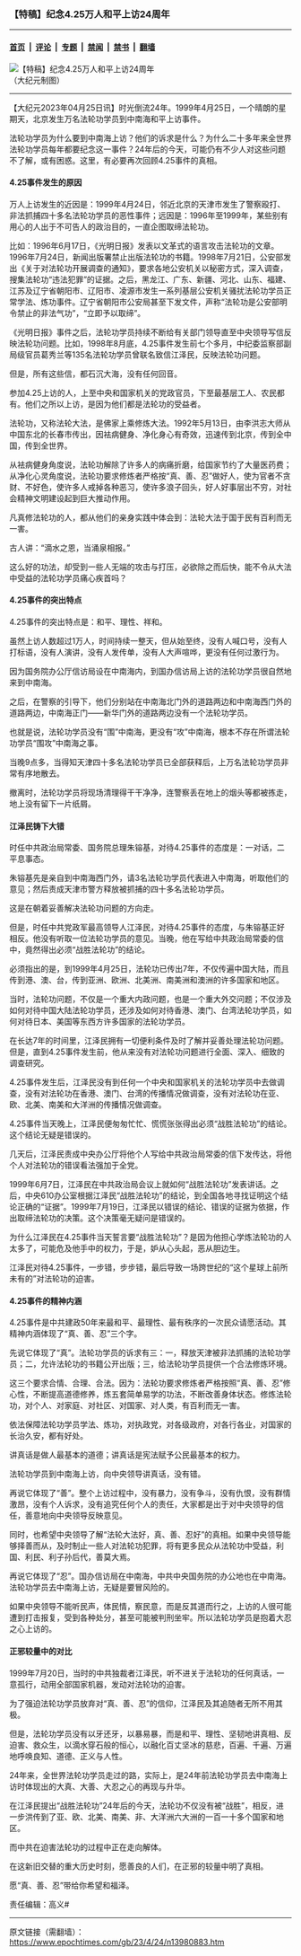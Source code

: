 ### 【特稿】纪念4.25万人和平上访24周年

---

#### [首页](../../../..?n13980883) &nbsp;|&nbsp; [评论](../../../../../epoch-comment?n13980883) &nbsp;|&nbsp; [专题](../../../../../epoch-special?n13980883) &nbsp;|&nbsp; [禁闻](../../../../../epoch-news?n13980883) &nbsp;|&nbsp; [禁书](../../../../../books?n13980883) &nbsp;|&nbsp; [翻墙](https://github.com/gfw-breaker/nogfw/blob/master/README.md?n13980883)


<div><img alt="【特稿】纪念4.25万人和平上访24周年" class="attachment-djy_600_400 size-djy_600_400 wp-post-image" src="https://i.epochtimes.com/assets/uploads/2020/12/98c9fe705864469ebf20d67d4c091e83-600x400.jpg"/>
<div class="caption">
 （大纪元制图）
</div></div><hr/><div class="post_content" id="artbody" itemprop="articleBody">
 <!-- article content begin -->
 <p>
  【大纪元2023年04月25日讯】时光倒流24年。1999年4月25日，一个晴朗的星期天，北京发生万名法轮功学员到中南海和平上访事件。
 </p>
 <p>
  法轮功学员为什么要到中南海上访？他们的诉求是什么？为什么二十多年来全世界法轮功学员每年都要纪念这一事件？24年后的今天，可能仍有不少人对这些问题不了解，或有困惑。这里，有必要再次回顾4.25事件的真相。
 </p>
 <h4>
  4.25事件发生的原因
 </h4>
 <p>
  万人上访发生的近因是：1999年4月24日，邻近北京的天津市发生了警察殴打、非法抓捕四十多名法轮功学员的恶性事件；远因是：1996年至1999年，某些别有用心的人出于不可告人的政治目的，一直企图取缔法轮功。
 </p>
 <p>
  比如：1996年6月17日，《光明日报》发表以文革式的语言攻击法轮功的文章。1996年7月24日，新闻出版署禁止出版法轮功的书籍。1998年7月21日，公安部发出《关于对法轮功开展调查的通知》，要求各地公安机关以秘密方式，深入调查，搜集法轮功“违法犯罪”的证据。之后，黑龙江、广东、新疆、河北、山东、福建、江苏及辽宁省朝阳市、辽阳市、凌源市发生一系列基层公安机关骚扰法轮功学员正常学法、炼功事件。辽宁省朝阳市公安局甚至下发文件，声称“法轮功是公安部明令禁止的非法气功”，“立即予以取缔”。
 </p>
 <p>
  《光明日报》事件之后，法轮功学员持续不断给有关部门领导直至中央领导写信反映法轮功问题。比如，1998年8月底，4.25事件发生前七个多月，中纪委监察部副局级官员葛秀兰等135名法轮功学员曾联名致信江泽民，反映法轮功问题。
 </p>
 <p>
  但是，所有这些信，都石沉大海，没有任何回音。
 </p>
 <p>
  参加4.25上访的人，上至中央和国家机关的党政官员，下至最基层工人、农民都有。他们之所以上访，是因为他们都是法轮功的受益者。
 </p>
 <p>
  法轮功，又称法轮大法，是佛家上乘修炼大法。1992年5月13日，由李洪志大师从中国东北的长春市传出，因袪病健身、净化身心有奇效，迅速传到北京，传到全中国，传到全世界。
 </p>
 <p>
  从袪病健身角度说，法轮功解除了许多人的病痛折磨，给国家节约了大量医药费；从净化心灵角度说，法轮功要求修炼者严格按“真、善、忍”做好人，使为官者不贪财、不好色，使许多人戒掉各种恶习，使许多浪子回头，好人好事层出不穷，对社会精神文明建设起到巨大推动作用。
 </p>
 <p>
  凡真修法轮功的人，都从他们的亲身实践中体会到：法轮大法于国于民有百利而无一害。
 </p>
 <p>
  古人讲：“滴水之恩，当涌泉相报。”
 </p>
 <p>
  这么好的功法，却受到一些人无端的攻击与打压，必欲除之而后快，能不令从大法中受益的法轮功学员痛心疾首吗？
 </p>
 <h4>
  4.25事件的突出特点
 </h4>
 <p>
  4.25事件的突出特点是：和平、理性、祥和。
 </p>
 <p>
  虽然上访人数超过1万人，时间持续一整天，但从始至终，没有人喊口号，没有人打标语，没有人演讲，没有人发传单，没有人大声喧哗，更没有任何过激行为。
 </p>
 <p>
  因为国务院办公厅信访局设在中南海内，到国办信访局上访的法轮功学员很自然地来到中南海。
 </p>
 <p>
  之后，在警察的引导下，他们分别站在中南海北门外的道路两边和中南海西门外的道路两边，中南海正门——新华门外的道路两边没有一个法轮功学员。
 </p>
 <p>
  也就是说，法轮功学员没有“围”中南海，更没有“攻”中南海，根本不存在所谓法轮功学员“围攻”中南海之事。
 </p>
 <p>
  当晚9点多，当得知天津四十多名法轮功学员已全部获释后，上万名法轮功学员非常有序地散去。
 </p>
 <p>
  撤离时，法轮功学员将现场清理得干干净净，连警察丢在地上的烟头等都被拣走，地上没有留下一片纸屑。
 </p>
 <h4>
  江泽民铸下大错
 </h4>
 <p>
  时任中共政治局常委、国务院总理朱镕基，对待4.25事件的态度是：一对话，二平息事态。
 </p>
 <p>
  朱镕基先是亲自到中南海西门外，请3名法轮功学员代表进入中南海，听取他们的意见；然后责成天津市警方释放被抓捕的四十多名法轮功学员。
 </p>
 <p>
  这是在朝着妥善解决法轮功问题的方向走。
 </p>
 <p>
  但是，时任中共党政军最高领导人江泽民，对待4.25事件的态度，与朱镕基正好相反。他没有听取一位法轮功学员的意见。当晚，他在写给中共政治局常委的信中，竟然得出必须“战胜法轮功”的结论。
 </p>
 <p>
  必须指出的是，到1999年4月25日，法轮功已传出7年，不仅传遍中国大陆，而且传到港、澳、台，传到亚洲、欧洲、北美洲、南美洲和澳洲的许多国家和地区。
 </p>
 <p>
  当时，法轮功问题，不仅是一个重大内政问题，也是一个重大外交问题；不仅涉及如何对待中国大陆法轮功学员，还涉及如何对待香港、澳门、台湾法轮功学员，如何对待日本、美国等东西方许多国家的法轮功学员。
 </p>
 <p>
  在长达7年的时间里，江泽民拥有一切便利条件及时了解并妥善处理法轮功问题。但是，直到4.25事件发生前，他从来没有对法轮功问题进行全面、深入、细致的调查研究。
 </p>
 <p>
  4.25事件发生后，江泽民没有到任何一个中央和国家机关的法轮功学员中去做调查，没有对法轮功在香港、澳门、台湾的传播情况做调查，没有对法轮功在亚、欧、北美、南美和大洋洲的传播情况做调查。
 </p>
 <p>
  4.25事件当天晚上，江泽民便匆匆忙忙、慌慌张张得出必须“战胜法轮功”的结论。这个结论无疑是错误的。
 </p>
 <p>
  几天后，江泽民责成中央办公厅将他个人写给中共政治局常委的信下发传达，将他个人对法轮功的错误看法强加于全党。
 </p>
 <p>
  1999年6月7日，江泽民在中共政治局会议上就如何“战胜法轮功”发表讲话。之后，中央610办公室根据江泽民“战胜法轮功”的结论，到全国各地寻找证明这个结论正确的“证据”。1999年7月19日，江泽民以错误的结论、错误的证据为依据，作出取缔法轮功的决策。这个决策毫无疑问是错误的。
 </p>
 <p>
  为什么江泽民在4.25事件当天誓言要“战胜法轮功”？是因为他担心学炼法轮功的人太多了，可能危及他手中的权力，于是，妒从心头起，恶从胆边生。
 </p>
 <p>
  江泽民对待4.25事件，一步错，步步错，最后导致一场跨世纪的“这个星球上前所未有的”对法轮功的迫害。
 </p>
 <h4>
  4.25事件的精神内涵
 </h4>
 <p>
  4.25事件是中共建政50年来最和平、最理性、最有秩序的一次民众请愿活动。其精神内涵体现了“真、善、忍”三个字。
 </p>
 <p>
  先说它体现了“真”。法轮功学员的诉求有三：一，释放天津被非法抓捕的法轮功学员；二，允许法轮功的书籍公开出版；三，给法轮功学员提供一个合法修炼环境。
 </p>
 <p>
  这三个要求合情、合理、合法。因为：法轮功要求修炼者严格按照“真、善、忍”修心性，不断提高道德修养，炼五套简单易学的功法，不断改善身体状态。修炼法轮功，对个人、对家庭、对社区、对国家、对人类，有百利而无一害。
 </p>
 <p>
  依法保障法轮功学员学法、炼功，对执政党，对各级政府，对各行各业，对国家的长治久安，都有好处。
 </p>
 <p>
  讲真话是做人最基本的道德；讲真话是宪法赋予公民最基本的权力。
 </p>
 <p>
  法轮功学员到中南海上访，向中央领导讲真话，没有错。
 </p>
 <p>
  再说它体现了“善”。整个上访过程中，没有暴力，没有争斗，没有仇恨，没有群情激昂，没有个人诉求，没有追究任何个人的责任，大家都是出于对中央领导的信任，善意地向中央领导反映意见。
 </p>
 <p>
  同时，也希望中央领导了解“法轮大法好，真、善、忍好”的真相。如果中央领导能够择善而从，及时制止一些人对法轮功犯罪，将有更多民众从法轮功中受益，利国、利民、利子孙后代，善莫大焉。
 </p>
 <p>
  再说它体现了“忍”。国办信访局在中南海，中共中央国务院的办公地也在中南海。法轮功学员去中南海上访，无疑是要冒风险的。
 </p>
 <p>
  如果中央领导不能听民声，体民情，察民意，而是反其道而行之，上访的人很可能遭到打击报复，受到各种处分，甚至可能被判刑坐牢。所以法轮功学员是抱着大忍之心上访的。
 </p>
 <h4>
  正邪较量中的对比
 </h4>
 <p>
  1999年7月20日，当时的中共独裁者江泽民，听不进关于法轮功的任何真话，一意孤行，动用全部国家机器，发动对法轮功的迫害。
 </p>
 <p>
  为了强迫法轮功学员放弃对“真、善、忍”的信仰，江泽民及其追随者无所不用其极。
 </p>
 <p>
  但是，法轮功学员没有以牙还牙，以暴易暴，而是和平、理性、坚韧地讲真相、反迫害、救众生，以滴水穿石般的恒心，以融化百丈坚冰的慈悲，百遍、千遍、万遍地呼唤良知、道德、正义与人性。
 </p>
 <p>
  24年来，全世界法轮功学员走过的路，实际上，是24年前法轮功学员去中南海上访时体现出的大真、大善、大忍之心的再现与升华。
 </p>
 <p>
  在江泽民提出“战胜法轮功”24年后的今天，法轮功不仅没有被“战胜”，相反，进一步洪传到了亚、欧、北美、南美、非、大洋洲六大洲的一百一十多个国家和地区。
 </p>
 <p>
  而中共在迫害法轮功的过程中正在走向解体。
 </p>
 <p>
  在这新旧交替的重大历史时刻，愿善良的人们，在正邪的较量中明了真相。
 </p>
 <p>
  愿“真、善、忍”带给你希望和福泽。
 </p>
 <p>
  责任编辑：高义#
 </p>
 <!-- article content end -->
 <div id="below_article_ad">
 </div>
</div>


---

原文链接（需翻墙）：https://www.epochtimes.com/gb/23/4/24/n13980883.htm